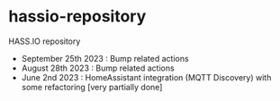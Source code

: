 # hassio-repository
HASS.IO repository 

- September 25th 2023 : Bump related actions
- August 28th 2023 : Bump related actions
- June 2nd 2023 : HomeAssistant integration (MQTT Discovery) with some refactoring [very partially done]

